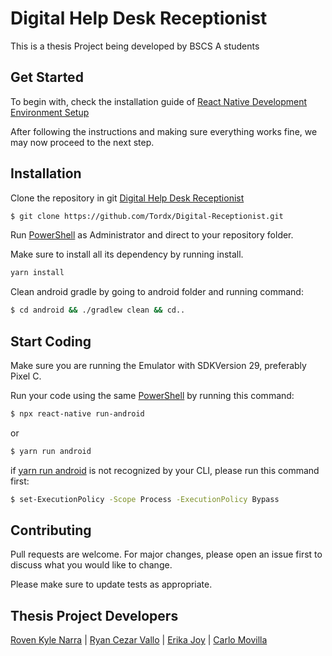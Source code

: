 # Digital Help Desk Receptionist

This is a thesis Project being developed by BSCS A students


## Get Started
To begin with, check the installation guide of [React Native Development Environment Setup](https://reactnative.dev/docs/environment-setup)

After following the instructions and making sure everything works fine, we may now proceed to the next step.

## Installation 

Clone the repository in git [Digital Help Desk Receptionist](https://github.com/Tordx/Digital-Receptionist.git)


```bash
$ git clone https://github.com/Tordx/Digital-Receptionist.git
```

Run [PowerShell]() as Administrator and direct to your repository folder.

Make sure to install all its dependency by running install.

```bash
yarn install
```
Clean android gradle by going to android folder and running command:

```bash
$ cd android && ./gradlew clean && cd..
```

## Start Coding

Make sure you are running the Emulator with SDKVersion 29, preferably Pixel C.

Run your code using the same [PowerShell]() by running this command:

```bash
$ npx react-native run-android
```
or
```bash
$ yarn run android
```

if [yarn run android]() is not recognized by your CLI, please run this command first:
```bash
$ set-ExecutionPolicy -Scope Process -ExecutionPolicy Bypass
```

## Contributing

Pull requests are welcome. For major changes, please open an issue first
to discuss what you would like to change.

Please make sure to update tests as appropriate.

## Thesis Project Developers
[Roven Kyle Narra](facebook.com/Alsorry) | [Ryan Cezar Vallo]() | [Erika Joy]() | [Carlo Movilla]()

